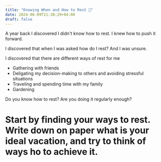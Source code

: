 ```yaml
---
title: "Knowing When and How to Rest 🌴"
date: 2024-06-09T21:38:29+04:00
draft: false
---
```

A year back I discovered I didn't know how to rest. I knew how to push it forward. 

I discovered that when I was asked how do I rest? And I was unsure.

I discovered that there are different ways of rest for me
- Gathering with friends
- Deligating my decision-making to others and avoiding stressful situations
- Traveling and spending time with my family
- Gardening

Do you know how to rest? Are you doing it regularly enough? 

# Start by finding your ways to rest. Write down on paper what is your ideal vacation, and try to think of ways ho to achieve it.



